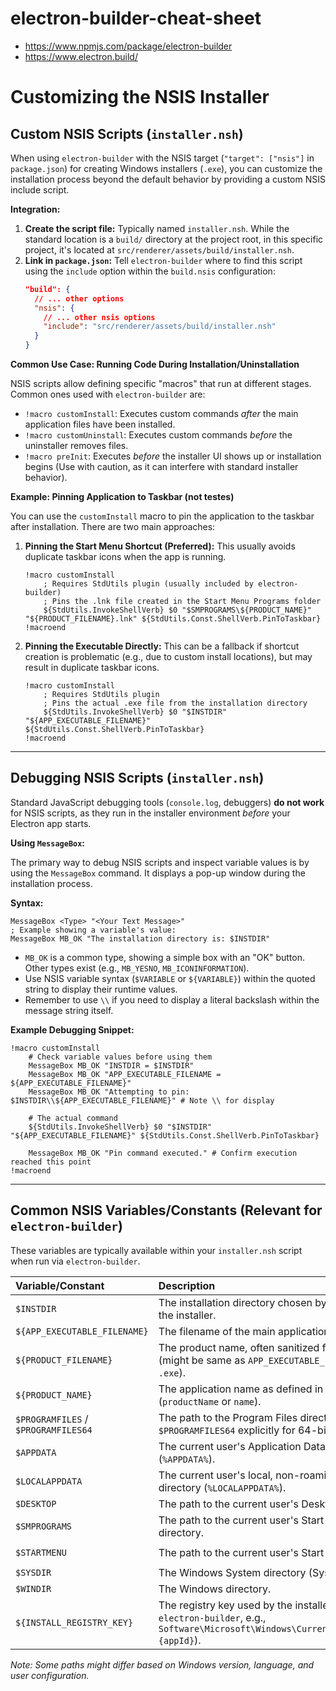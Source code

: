 # electron-builder-cheat-sheet

- https://www.npmjs.com/package/electron-builder
- https://www.electron.build/




# Customizing the NSIS Installer

## Custom NSIS Scripts (`installer.nsh`)

When using `electron-builder` with the NSIS target (`"target": ["nsis"]` in `package.json`) for creating Windows installers (`.exe`), you can customize the installation process beyond the default behavior by providing a custom NSIS include script.

**Integration:**

1.  **Create the script file:** Typically named `installer.nsh`. While the standard location is a `build/` directory at the project root, in this specific project, it's located at `src/renderer/assets/build/installer.nsh`.
2.  **Link in `package.json`:** Tell `electron-builder` where to find this script using the `include` option within the `build.nsis` configuration:
    ```json
    "build": {
      // ... other options
      "nsis": {
        // ... other nsis options
        "include": "src/renderer/assets/build/installer.nsh" 
      }
    }
    ```

**Common Use Case: Running Code During Installation/Uninstallation**

NSIS scripts allow defining specific "macros" that run at different stages. Common ones used with `electron-builder` are:

*   `!macro customInstall`: Executes custom commands *after* the main application files have been installed.
*   `!macro customUninstall`: Executes custom commands *before* the uninstaller removes files.
*   `!macro preInit`: Executes *before* the installer UI shows up or installation begins (Use with caution, as it can interfere with standard installer behavior).

**Example: Pinning Application to Taskbar (not testes)**

You can use the `customInstall` macro to pin the application to the taskbar after installation. There are two main approaches:

1.  **Pinning the Start Menu Shortcut (Preferred):** This usually avoids duplicate taskbar icons when the app is running.
    ```nsh
    !macro customInstall
        ; Requires StdUtils plugin (usually included by electron-builder)
        ; Pins the .lnk file created in the Start Menu Programs folder
        ${StdUtils.InvokeShellVerb} $0 "$SMPROGRAMS\${PRODUCT_NAME}" "${PRODUCT_FILENAME}.lnk" ${StdUtils.Const.ShellVerb.PinToTaskbar}
    !macroend
    ```
2.  **Pinning the Executable Directly:** This can be a fallback if shortcut creation is problematic (e.g., due to custom install locations), but may result in duplicate taskbar icons.
    ```nsh
    !macro customInstall
        ; Requires StdUtils plugin
        ; Pins the actual .exe file from the installation directory
        ${StdUtils.InvokeShellVerb} $0 "$INSTDIR" "${APP_EXECUTABLE_FILENAME}" ${StdUtils.Const.ShellVerb.PinToTaskbar}
    !macroend
    ```

---

## Debugging NSIS Scripts (`installer.nsh`)

Standard JavaScript debugging tools (`console.log`, debuggers) **do not work** for NSIS scripts, as they run in the installer environment *before* your Electron app starts.

**Using `MessageBox`:**

The primary way to debug NSIS scripts and inspect variable values is by using the `MessageBox` command. It displays a pop-up window during the installation process.

**Syntax:**

```nsh
MessageBox <Type> "<Your Text Message>"
; Example showing a variable's value:
MessageBox MB_OK "The installation directory is: $INSTDIR"
```

*   `MB_OK` is a common type, showing a simple box with an "OK" button. Other types exist (e.g., `MB_YESNO`, `MB_ICONINFORMATION`).
*   Use NSIS variable syntax (`$VARIABLE` or `${VARIABLE}`) within the quoted string to display their runtime values.
*   Remember to use `\\` if you need to display a literal backslash within the message string itself.

**Example Debugging Snippet:**

```nsh
!macro customInstall
    # Check variable values before using them
    MessageBox MB_OK "INSTDIR = $INSTDIR"
    MessageBox MB_OK "APP_EXECUTABLE_FILENAME = ${APP_EXECUTABLE_FILENAME}"
    MessageBox MB_OK "Attempting to pin: $INSTDIR\\${APP_EXECUTABLE_FILENAME}" # Note \\ for display

    # The actual command
    ${StdUtils.InvokeShellVerb} $0 "$INSTDIR" "${APP_EXECUTABLE_FILENAME}" ${StdUtils.Const.ShellVerb.PinToTaskbar}

    MessageBox MB_OK "Pin command executed." # Confirm execution reached this point
!macroend
```

---

## Common NSIS Variables/Constants (Relevant for `electron-builder`)

These variables are typically available within your `installer.nsh` script when run via `electron-builder`.

| Variable/Constant             | Description                                                                                                | Example Value (Typical)                |
| :---------------------------- | :--------------------------------------------------------------------------------------------------------- | :------------------------------------- |
| `$INSTDIR`                    | The installation directory chosen by the user or set by the installer.                                     | `C:\Users\User\AppData\Local\Programs\MyApp` or `C:\Program Files\MyApp` |
| `${APP_EXECUTABLE_FILENAME}`  | The filename of the main application executable.                                                           | `MyApp.exe`                            |
| `${PRODUCT_FILENAME}`         | The product name, often sanitized for use in filenames (might be same as `APP_EXECUTABLE_FILENAME` without `.exe`). | `MyApp`                                |
| `${PRODUCT_NAME}`             | The application name as defined in `package.json` (`productName` or `name`).                               | `My Application`                       |
| `$PROGRAMFILES` / `$PROGRAMFILES64` | The path to the Program Files directory (use `$PROGRAMFILES64` explicitly for 64-bit).                     | `C:\Program Files`                     |
| `$APPDATA`                    | The current user's Application Data directory (`%APPDATA%`).                                               | `C:\Users\User\AppData\Roaming`        |
| `$LOCALAPPDATA`               | The current user's local, non-roaming Application Data directory (`%LOCALAPPDATA%`).                         | `C:\Users\User\AppData\Local`          |
| `$DESKTOP`                    | The path to the current user's Desktop directory.                                                          | `C:\Users\User\Desktop`                |
| `$SMPROGRAMS`                 | The path to the current user's Start Menu Programs directory.                                              | `C:\Users\User\AppData\Roaming\Microsoft\Windows\Start Menu\Programs` |
| `$STARTMENU`                  | The path to the current user's Start Menu directory.                                                       | `C:\Users\User\AppData\Roaming\Microsoft\Windows\Start Menu` |
| `$SYSDIR`                     | The Windows System directory (System32).                                                                   | `C:\Windows\System32`                  |
| `$WINDIR`                     | The Windows directory.                                                                                     | `C:\Windows`                           |
| `${INSTALL_REGISTRY_KEY}`     | The registry key used by the installer (defined by `electron-builder`, e.g., `Software\Microsoft\Windows\CurrentVersion\Uninstall\{appId}`). | `Software\...\...\{guid}`              |

*Note: Some paths might differ based on Windows version, language, and user configuration.*


